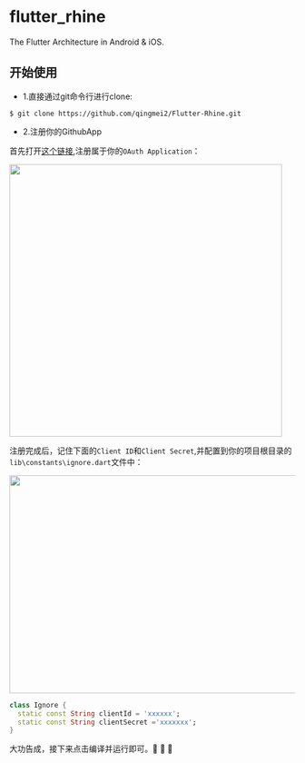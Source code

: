 # flutter_rhine

The Flutter Architecture in Android &amp; iOS.


## 开始使用

* 1.直接通过git命令行进行clone:

```shell
$ git clone https://github.com/qingmei2/Flutter-Rhine.git
```

* 2.注册你的GithubApp

首先打开[这个链接](https://github.com/settings/applications/new),注册属于你的`OAuth Application`：

<div align:left;display:inline;>
<img width="480" height="480" src="https://github.com/qingmei2/MVI-Rhine/blob/master/screenshots/regist_step1.png"/>
</div>

注册完成后，记住下面的`Client ID`和`Client Secret`,并配置到你的项目根目录的`lib\constants\ignore.dart`文件中：

<div align:left;display:inline;>
<img width="550" height="384" src="https://github.com/qingmei2/MVI-Rhine/blob/master/screenshots/regist_step2.png"/>
</div>

```dart
class Ignore {
  static const String clientId = 'xxxxxx';
  static const String clientSecret ='xxxxxxx';
}
```

大功告成，接下来点击编译并运行即可。:tada: :tada: :tada:


